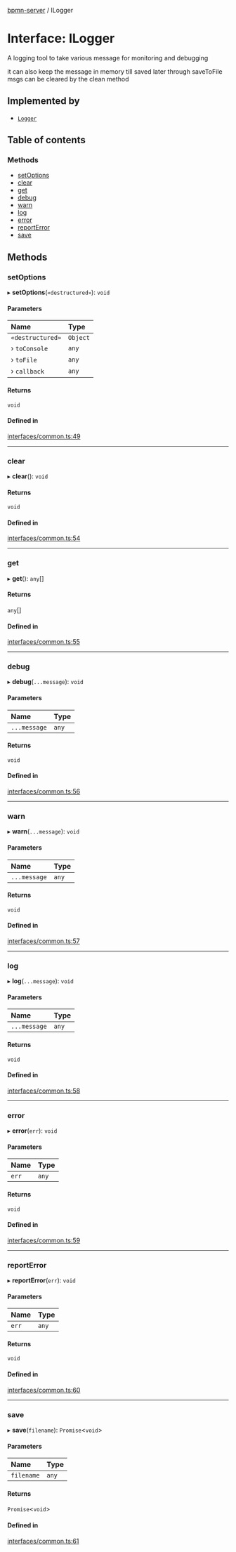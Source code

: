 [bpmn-server](../readme.md) / ILogger

# Interface: ILogger

A logging tool to take various message for monitoring and debugging

it can also keep the message in memory till saved later through saveToFile
msgs can be cleared by the clean method

## Implemented by

- [`Logger`](../classes/Logger.md)

## Table of contents

### Methods

- [setOptions](ILogger.md#setoptions)
- [clear](ILogger.md#clear)
- [get](ILogger.md#get)
- [debug](ILogger.md#debug)
- [warn](ILogger.md#warn)
- [log](ILogger.md#log)
- [error](ILogger.md#error)
- [reportError](ILogger.md#reporterror)
- [save](ILogger.md#save)

## Methods

### setOptions

▸ **setOptions**(`«destructured»`): `void`

#### Parameters

| Name | Type |
| :------ | :------ |
| `«destructured»` | `Object` |
| › `toConsole` | `any` |
| › `toFile` | `any` |
| › `callback` | `any` |

#### Returns

`void`

#### Defined in

[interfaces/common.ts:49](https://github.com/bpmnServer/bpmn-server/blob/d8a5b7d/src/interfaces/common.ts#L49)

___

### clear

▸ **clear**(): `void`

#### Returns

`void`

#### Defined in

[interfaces/common.ts:54](https://github.com/bpmnServer/bpmn-server/blob/d8a5b7d/src/interfaces/common.ts#L54)

___

### get

▸ **get**(): `any`[]

#### Returns

`any`[]

#### Defined in

[interfaces/common.ts:55](https://github.com/bpmnServer/bpmn-server/blob/d8a5b7d/src/interfaces/common.ts#L55)

___

### debug

▸ **debug**(`...message`): `void`

#### Parameters

| Name | Type |
| :------ | :------ |
| `...message` | `any` |

#### Returns

`void`

#### Defined in

[interfaces/common.ts:56](https://github.com/bpmnServer/bpmn-server/blob/d8a5b7d/src/interfaces/common.ts#L56)

___

### warn

▸ **warn**(`...message`): `void`

#### Parameters

| Name | Type |
| :------ | :------ |
| `...message` | `any` |

#### Returns

`void`

#### Defined in

[interfaces/common.ts:57](https://github.com/bpmnServer/bpmn-server/blob/d8a5b7d/src/interfaces/common.ts#L57)

___

### log

▸ **log**(`...message`): `void`

#### Parameters

| Name | Type |
| :------ | :------ |
| `...message` | `any` |

#### Returns

`void`

#### Defined in

[interfaces/common.ts:58](https://github.com/bpmnServer/bpmn-server/blob/d8a5b7d/src/interfaces/common.ts#L58)

___

### error

▸ **error**(`err`): `void`

#### Parameters

| Name | Type |
| :------ | :------ |
| `err` | `any` |

#### Returns

`void`

#### Defined in

[interfaces/common.ts:59](https://github.com/bpmnServer/bpmn-server/blob/d8a5b7d/src/interfaces/common.ts#L59)

___

### reportError

▸ **reportError**(`err`): `void`

#### Parameters

| Name | Type |
| :------ | :------ |
| `err` | `any` |

#### Returns

`void`

#### Defined in

[interfaces/common.ts:60](https://github.com/bpmnServer/bpmn-server/blob/d8a5b7d/src/interfaces/common.ts#L60)

___

### save

▸ **save**(`filename`): `Promise`\<`void`\>

#### Parameters

| Name | Type |
| :------ | :------ |
| `filename` | `any` |

#### Returns

`Promise`\<`void`\>

#### Defined in

[interfaces/common.ts:61](https://github.com/bpmnServer/bpmn-server/blob/d8a5b7d/src/interfaces/common.ts#L61)
